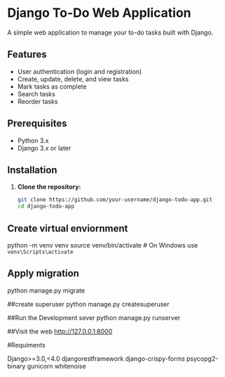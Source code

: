 # Django To-Do Web Application

A simple web application to manage your to-do tasks built with Django.

## Features

- User authentication (login and registration)
- Create, update, delete, and view tasks
- Mark tasks as complete
- Search tasks
- Reorder tasks

## Prerequisites

- Python 3.x
- Django 3.x or later

## Installation

1. **Clone the repository:**
   ```bash
   git clone https://github.com/your-username/django-todo-app.git
   cd django-todo-app
## Create virtual enviornment 
python -m venv venv
source venv/bin/activate   # On Windows use `venv\Scripts\activate`

## Apply migration
python manage.py migrate

##create superuser
python manage.py createsuperuser

##Run the Development sever
python manage.py runserver

##Visit the web
http://127.0.0.1:8000


#Requiments

Django>=3.0,<4.0
djangorestframework
django-crispy-forms
psycopg2-binary
gunicorn
whitenoise
